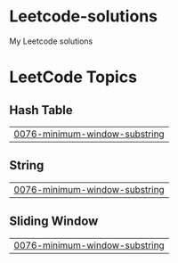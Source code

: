 # Leetcode-solutions
My Leetcode solutions

<!---LeetCode Topics Start-->
# LeetCode Topics
## Hash Table
|  |
| ------- |
| [0076-minimum-window-substring](https://github.com/pranavsurya77/Leetcode-solutions/tree/master/0076-minimum-window-substring) |
## String
|  |
| ------- |
| [0076-minimum-window-substring](https://github.com/pranavsurya77/Leetcode-solutions/tree/master/0076-minimum-window-substring) |
## Sliding Window
|  |
| ------- |
| [0076-minimum-window-substring](https://github.com/pranavsurya77/Leetcode-solutions/tree/master/0076-minimum-window-substring) |
<!---LeetCode Topics End-->